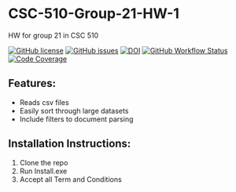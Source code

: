 # CSC-510-Group-21-HW-1
HW for group 21 in CSC 510

[![GitHub license](https://img.shields.io/github/license/landog893/CSC-510-Group-21-HW-1?style=plastic)](https://github.com/landog893/CSC-510-Group-21-HW-1/blob/main/LICENSE.md)
[![GitHub issues](https://img.shields.io/github/issues/landog893/CSC-510-Group-21-HW-1?style=plastic)](https://github.com/landog893/CSC-510-Group-21-HW-1/issues)
[![DOI](https://zenodo.org/badge/528489840.svg)](https://zenodo.org/badge/latestdoi/528489840)
[![GitHub Workflow Status](https://img.shields.io/github/workflow/status/landog893/CSC-510-Group-21-HW-1/Build%20Workflow?style=plastic)](https://github.com/landog893/CSC-510-Group-21-HW-1/actions/workflows/main.yml)
[![Code Coverage](https://img.shields.io/codecov/c/github/landog893/CSC-510-Group-21-HW-1)](https://github.com/landog893/CSC-510-Group-21-HW-1/blob/main/CodeCoverage.csv)

## Features:

- Reads csv files
- Easily sort through large datasets
- Include filters to document parsing

## Installation Instructions:

1. Clone the repo
2. Run Install.exe
3. Accept all Term and Conditions

